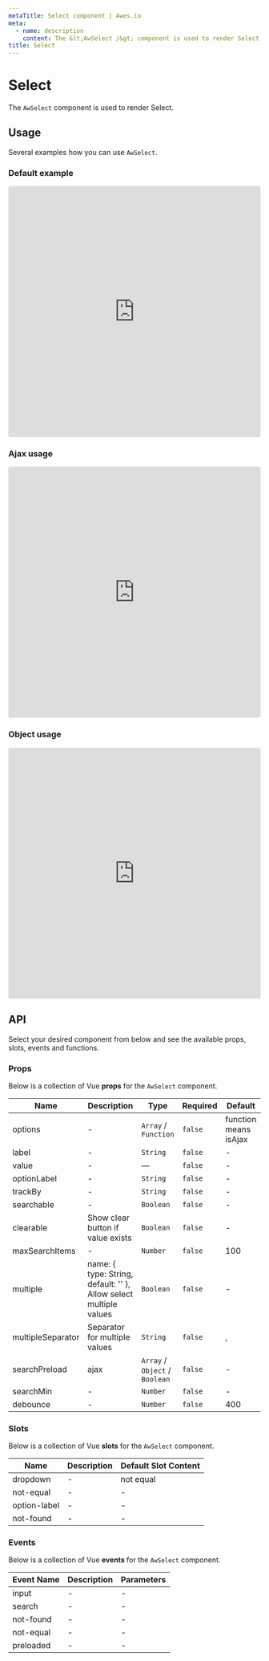 ```yaml
---
metaTitle: Select сomponent | Awes.io
meta:
  - name: description
    content: The &lt;AwSelect /&gt; component is used to render Select - UI Vue component for Awes.io.
title: Select
---
```

# Select

The `AwSelect` component is used to render Select.


## Usage
Several examples how you can use `AwSelect`.

### Default example

<iframe
     src='https://codesandbox.io/embed/github/awes-io/client/tree/master/examples/basic-ui?autoresize=1&fontsize=14&hidenavigation=1&initialpath=%2Faw-select&module=%2Fpages%2Faw-select.vue&theme=dark&view=editor'
     style='width:100%; height:500px; border:0; border-radius: 4px; overflow:hidden;'
     title='basic-ui'
     allow='geolocation; microphone; camera; midi; vr; accelerometer; gyroscope; payment; ambient-light-sensor; encrypted-media; usb'
     sandbox='allow-modals allow-forms allow-popups allow-scripts allow-same-origin'
   ></iframe>

### Ajax usage

<iframe
     src='https://codesandbox.io/embed/github/awes-io/client/tree/master/examples/basic-ui?autoresize=1&fontsize=14&hidenavigation=1&initialpath=%2Faw-select_ajax&module=%2Fpages%2Faw-select_ajax.vue&theme=dark'
     style='width:100%; height:500px; border:0; border-radius: 4px; overflow:hidden;'
     title='basic-ui'
     allow='geolocation; microphone; camera; midi; vr; accelerometer; gyroscope; payment; ambient-light-sensor; encrypted-media; usb'
     sandbox='allow-modals allow-forms allow-popups allow-scripts allow-same-origin'
   ></iframe>

### Object usage

<iframe
     src='https://codesandbox.io/embed/github/awes-io/client/tree/master/examples/basic-ui?autoresize=1&fontsize=14&hidenavigation=1&initialpath=%2Faw-select_object&module=%2Fpages%2Faw-select_object.vue&theme=dark'
     style='width:100%; height:500px; border:0; border-radius: 4px; overflow:hidden;'
     title='basic-ui'
     allow='geolocation; microphone; camera; midi; vr; accelerometer; gyroscope; payment; ambient-light-sensor; encrypted-media; usb'
     sandbox='allow-modals allow-forms allow-popups allow-scripts allow-same-origin'
   ></iframe>

## API
Select your desired component from below and see the available props, slots, events and functions.

### Props
Below is a collection of Vue **props** for the `AwSelect` component.
<!-- @vuese:AwSelect:props:start -->
|Name|Description|Type|Required|Default|
|---|---|---|---|---|
|options|-|`Array` /  `Function`|`false`|function means isAjax|
|label|-|`String`|`false`|-|
|value|-|—|`false`|-|
|optionLabel|-|`String`|`false`|-|
|trackBy|-|`String`|`false`|-|
|searchable|-|`Boolean`|`false`|-|
|clearable|Show clear button if value exists|`Boolean`|`false`|-|
|maxSearchItems|-|`Number`|`false`|100|
|multiple|name: { type: String, default: '' }, Allow select multiple values|`Boolean`|`false`|-|
|multipleSeparator|Separator for multiple values|`String`|`false`|, |
|searchPreload|ajax|`Array` /  `Object` /  `Boolean`|`false`|-|
|searchMin|-|`Number`|`false`|-|
|debounce|-|`Number`|`false`|400|

<!-- @vuese:AwSelect:props:end -->

### Slots
Below is a collection of Vue **slots** for the `AwSelect` component.
<!-- @vuese:AwSelect:slots:start -->
|Name|Description|Default Slot Content|
|---|---|---|
|dropdown|-|not equal|
|not-equal|-|-|
|option-label|-|-|
|not-found|-|-|

<!-- @vuese:AwSelect:slots:end -->

### Events
Below is a collection of Vue **events** for the `AwSelect` component.
<!-- @vuese:AwSelect:events:start -->
|Event Name|Description|Parameters|
|---|---|---|
|input|-|-|
|search|-|-|
|not-found|-|-|
|not-equal|-|-|
|preloaded|-|-|

<!-- @vuese:AwSelect:events:end -->
